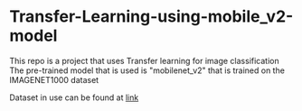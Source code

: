 # Transfer-Learning-using-mobile_v2-model
This repo is a project that uses Transfer learning for image classification
The pre-trained model that is used is "mobilenet_v2" that is trained on the IMAGENET1000 dataset  

Dataset in use can be found at [link](https://www.tensorflow.org/datasets/catalog/tf_flowers)
